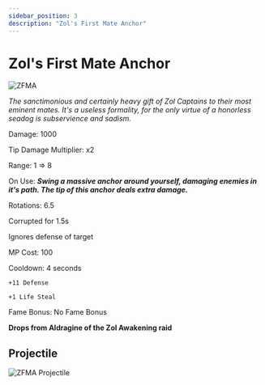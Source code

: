 ```yaml
---
sidebar_position: 3
description: "Zol's First Mate Anchor"
---
```


# Zol's First Mate Anchor

![ZFMA](https://vwiki.valorserver.com/api/item/picture/zol's%20first%20mate%20anchor)

<i>The sanctimonious and certainly heavy gift of Zol Captains to their most eminent mates. It's a useless formality, for the only virtue of a honorless seadog is subservience and sadism.</i>

Damage: 1000

Tip Damage Multiplier: x2

Range: 1 => 8

On Use: ***Swing a massive anchor around yourself, damaging enemies in it's path. The tip of this anchor deals extra damage.***

Rotations: 6.5

Corrupted for 1.5s

Ignores defense of target

MP Cost: 100

Cooldown: 4 seconds

    +11 Defense
    
    +1 Life Steal

Fame Bonus: No Fame Bonus

**Drops from Aldragine of the Zol Awakening raid**
    
## Projectile

![ZFMA Projectile](https://cdn.discordapp.com/attachments/1160376179996496013/1190508424664977449/Zols_First_Mate_Anchor.gif)
